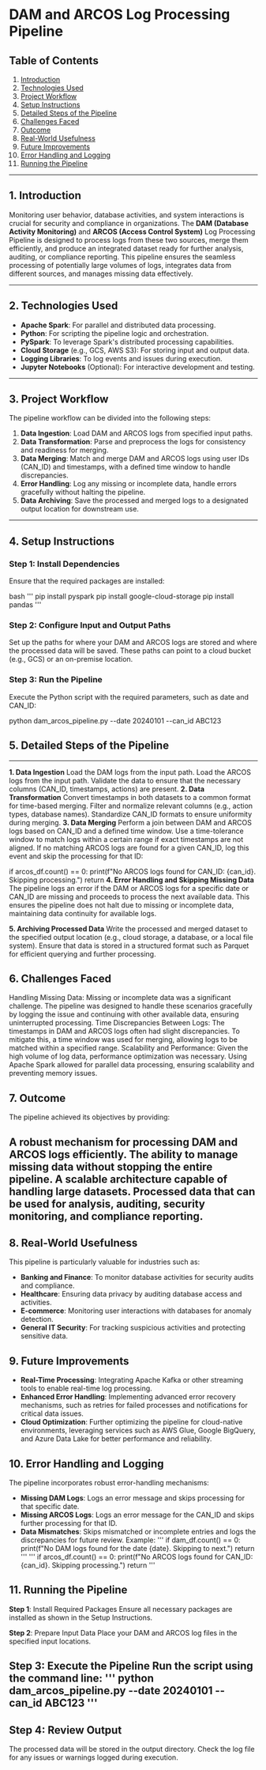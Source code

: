 # DAM and ARCOS Log Processing Pipeline

## Table of Contents
1. [Introduction](#introduction)
2. [Technologies Used](#technologies-used)
3. [Project Workflow](#project-workflow)
4. [Setup Instructions](#setup-instructions)
5. [Detailed Steps of the Pipeline](#detailed-steps-of-the-pipeline)
6. [Challenges Faced](#challenges-faced)
7. [Outcome](#outcome)
8. [Real-World Usefulness](#real-world-usefulness)
9. [Future Improvements](#future-improvements)
10. [Error Handling and Logging](#error-handling-and-logging)
11. [Running the Pipeline](#running-the-pipeline)

---

## 1. Introduction
Monitoring user behavior, database activities, and system interactions is crucial for security and compliance in organizations. The **DAM (Database Activity Monitoring)** and **ARCOS (Access Control System)** Log Processing Pipeline is designed to process logs from these two sources, merge them efficiently, and produce an integrated dataset ready for further analysis, auditing, or compliance reporting. This pipeline ensures the seamless processing of potentially large volumes of logs, integrates data from different sources, and manages missing data effectively.

---

## 2. Technologies Used
- **Apache Spark**: For parallel and distributed data processing.
- **Python**: For scripting the pipeline logic and orchestration.
- **PySpark**: To leverage Spark's distributed processing capabilities.
- **Cloud Storage** (e.g., GCS, AWS S3): For storing input and output data.
- **Logging Libraries**: To log events and issues during execution.
- **Jupyter Notebooks** (Optional): For interactive development and testing.

---

## 3. Project Workflow
The pipeline workflow can be divided into the following steps:

1. **Data Ingestion**: Load DAM and ARCOS logs from specified input paths.
2. **Data Transformation**: Parse and preprocess the logs for consistency and readiness for merging.
3. **Data Merging**: Match and merge DAM and ARCOS logs using user IDs (CAN_ID) and timestamps, with a defined time window to handle discrepancies.
4. **Error Handling**: Log any missing or incomplete data, handle errors gracefully without halting the pipeline.
5. **Data Archiving**: Save the processed and merged logs to a designated output location for downstream use.

---

## 4. Setup Instructions

### Step 1: Install Dependencies
Ensure that the required packages are installed:

bash
'''
pip install pyspark
pip install google-cloud-storage
pip install pandas
'''

### Step 2: Configure Input and Output Paths
Set up the paths for where your DAM and ARCOS logs are stored and where the processed data will be saved. These paths can point to a cloud bucket (e.g., GCS) or an on-premise location.

### Step 3: Run the Pipeline
Execute the Python script with the required parameters, such as date and CAN_ID:


python dam_arcos_pipeline.py --date 20240101 --can_id ABC123

## 5. Detailed Steps of the Pipeline
--- 

**1. Data Ingestion**
Load the DAM logs from the input path.
Load the ARCOS logs from the input path.
Validate the data to ensure that the necessary columns (CAN_ID, timestamps, actions) are present.
**2. Data Transformation**
Convert timestamps in both datasets to a common format for time-based merging.
Filter and normalize relevant columns (e.g., action types, database names).
Standardize CAN_ID formats to ensure uniformity during merging.
**3. Data Merging**
Perform a join between DAM and ARCOS logs based on CAN_ID and a defined time window.
Use a time-tolerance window to match logs within a certain range if exact timestamps are not aligned.
If no matching ARCOS logs are found for a given CAN_ID, log this event and skip the processing for that ID:

if arcos_df.count() == 0:
    print(f"No ARCOS logs found for CAN_ID: {can_id}. Skipping processing.")
    return
**4. Error Handling and Skipping Missing Data**
The pipeline logs an error if the DAM or ARCOS logs for a specific date or CAN_ID are missing and proceeds to process the next available data. This ensures the pipeline does not halt due to missing or incomplete data, maintaining data continuity for available logs.

**5. Archiving Processed Data**
Write the processed and merged dataset to the specified output location (e.g., cloud storage, a database, or a local file system). Ensure that data is stored in a structured format such as Parquet for efficient querying and further processing.

## 6. Challenges Faced
Handling Missing Data: Missing or incomplete data was a significant challenge. The pipeline was designed to handle these scenarios gracefully by logging the issue and continuing with other available data, ensuring uninterrupted processing.
Time Discrepancies Between Logs: The timestamps in DAM and ARCOS logs often had slight discrepancies. To mitigate this, a time window was used for merging, allowing logs to be matched within a specified range.
Scalability and Performance: Given the high volume of log data, performance optimization was necessary. Using Apache Spark allowed for parallel data processing, ensuring scalability and preventing memory issues.
## 7. Outcome
The pipeline achieved its objectives by providing:

A robust mechanism for processing DAM and ARCOS logs efficiently.
The ability to manage missing data without stopping the entire pipeline.
A scalable architecture capable of handling large datasets.
Processed data that can be used for analysis, auditing, security monitoring, and compliance reporting.
---

## 8. Real-World Usefulness
This pipeline is particularly valuable for industries such as:

- **Banking and Finance**: To monitor database activities for security audits and compliance.
- **Healthcare**: Ensuring data privacy by auditing database access and activities.
- **E-commerce**: Monitoring user interactions with databases for anomaly detection.
- **General IT Security**: For tracking suspicious activities and protecting sensitive data.
## 9. Future Improvements
- **Real-Time Processing**: Integrating Apache Kafka or other streaming tools to enable real-time log processing.
- **Enhanced Error Handling**: Implementing advanced error recovery mechanisms, such as retries for failed processes and notifications for critical data issues.
- **Cloud Optimization**: Further optimizing the pipeline for cloud-native environments, leveraging services such as AWS Glue, Google BigQuery, and Azure Data Lake for better performance and reliability.

## 10. Error Handling and Logging
The pipeline incorporates robust error-handling mechanisms:

- **Missing DAM Logs**: Logs an error message and skips processing for that specific date.
- **Missing ARCOS Logs**: Logs an error message for the CAN_ID and skips further processing for that ID.
- **Data Mismatches**: Skips mismatched or incomplete entries and logs the discrepancies for future review.
Example:
'''
if dam_df.count() == 0:
    print(f"No DAM logs found for the date {date}. Skipping to next.")
    return
'''
'''
if arcos_df.count() == 0:
    print(f"No ARCOS logs found for CAN_ID: {can_id}. Skipping processing.")
    return
'''  

## 11. Running the Pipeline
**Step 1**: Install Required Packages
Ensure all necessary packages are installed as shown in the Setup Instructions.

**Step 2**: Prepare Input Data
Place your DAM and ARCOS log files in the specified input locations.

**Step 3**: Execute the Pipeline
Run the script using the command line:
'''
python dam_arcos_pipeline.py --date 20240101 --can_id ABC123
'''
--

## Step 4: Review Output
The processed data will be stored in the output directory. Check the log file for any issues or warnings logged during execution.
